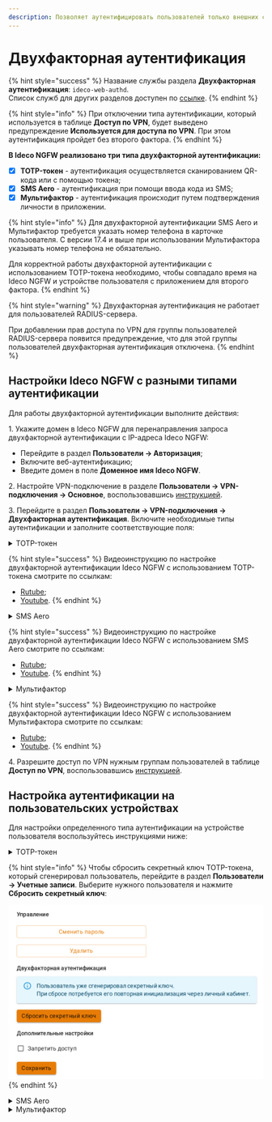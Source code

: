 ```yaml
---
description: Позволяет аутентифицировать пользователей только внешних сетей (VPN) с использованием второго фактора.
---
```


# Двухфакторная аутентификация

{% hint style="success" %}
Название службы раздела **Двухфакторная аутентификация**: `ideco-web-authd`.\
Список служб для других разделов доступен по [ссылке](/settings/server-management/terminal/README.md).
{% endhint %}

{% hint style="info" %}
При отключении типа аутентификации, который используется в таблице **Доступ по VPN**, будет выведено предупреждение **Используется для доступа по VPN**. При этом аутентификация пройдет без второго фактора.
{% endhint %}

**В Ideco NGFW реализовано три типа двухфакторной аутентификации:**

* [x] **TOTP-токен** - аутентификация осуществляется сканированием QR-кода или с помощью токена;
* [x] **SMS Aero** - аутентификация при помощи ввода кода из SMS;
* [x] **Мультифактор** - аутентификация происходит путем подтверждения личности в приложении.

{% hint style="info" %}
Для двухфакторной аутентификации SMS Aero и Мультифактор требуется указать номер телефона в карточке пользователя. С версии 17.4 и выше при использовании Мультифактора указывать номер телефона не обязательно.

Для корректной работы двухфакторной аутентификации с использованием TOTP-токена необходимо, чтобы совпадало время на Ideco NGFW и устройстве пользователя с приложением для второго фактора.
{% endhint %}

{% hint style="warning" %}
Двухфакторная аутентификация не работает для пользователей RADIUS-сервера.

При добавлении прав доступа по VPN для группы пользователей RADIUS-сервера появится предупреждение, что для этой группы пользователей двухфакторная аутентификация отключена.
{% endhint %}

## Настройки Ideco NGFW c разными типами аутентификации

Для работы двухфакторной аутентификации выполните действия:

1\. Укажите домен в Ideco NGFW для перенаправления запроса двухфакторной аутентификации с IP-адреса Ideco NGFW:

* Перейдите в раздел **Пользователи -> Авторизация**;
* Включите веб-аутентификацию;
* Введите домен в поле **Доменное имя Ideco NGFW**.

2\. Настройте VPN-подключение в разделе **Пользователи -> VPN-подключения -> Основное**, воспользовавшись [инструкцией](/settings/users/authorization/vpn-connection/README.md).

3\. Перейдите в раздел **Пользователи -> VPN-подключения -> Двухфакторная аутентификация**. Включите необходимые типы аутентификации и заполните соответствующие поля:

<details>

<summary>TOTP-токен</summary>

Флаг **Разрешить инициализацию секретного ключа из внешних сетей** разрешит генерацию QR-кода в личном кабинете пользователя из внешней сети.

</details>

{% hint style="success" %}
Видеоинструкцию по настройке двухфакторной аутентификации Ideco NGFW c использованием TOTP-токена смотрите по ссылкам:
* [Rutube](https://rutube.ru/video/151a2179c4649bd0fb2349d64841c6f1/?r=wd);
* [Youtube](https://youtu.be/YVjT62b-0rk?si=YJ9ReKNki9UgLJpz).
{% endhint %}

<details>

<summary>SMS Aero</summary>

1\. Зарегистрируйтесь в [личном кабинете](https://smsaero.ru/) SMS Aero.

2\. Введите E-mail и API-ключ от [личного кабинета](https://smsaero.ru/) SMS Aero. API-ключ можно найти в разделе **Настройки -> API и SMPPI**.

3\. Нажмите **Сохранить**.

</details>

{% hint style="success" %}
Видеоинструкцию по настройке двухфакторной аутентификации Ideco NGFW c использованием SMS Aero смотрите по ссылкам:
* [Rutube](https://rutube.ru/video/a756ffc91fc7c0d8cebcbac83df0b9fc/?r=wd);
* [Youtube](https://youtu.be/m8fzfX6d9HE?si=HDBIbZZ93ga9eL7t).
{% endhint %}

<details>

<summary>Мультифактор</summary>

Помимо приложения Multifactor для аутентификации можно использовать Telegram, Яндекс.Ключ, Биометрию и U2F. Подробное описание регистрации и аутентификации этими методами доступно в [документации Multifactor](https://multifactor.ru/docs/methods/).

1\. Зарегистрируйтесь в [системе управления Мультифактором](https://admin.multifactor.ru/account/login), установите приложение [Multifactor](https://play.google.com/store/apps/details?id=ru.multifactor.app) и активируйте его, отсканировав QR-код.

2\. Заполните **API Key** и **API Secret**. Для этого скопируйте значение полей в личном кабинете пользователя Multifactor в разделе **Настройки -> Расширенное API -> Включить API**.

3\. Нажмите **Сохранить**.

Для дальнейшей аутентификации пользователям потребуется установить и настроить приложения, указанные администратором в настройках группы. Корректировать способы аутентификации для пользователей можно в личном кабинете Multifactor, в разделе **Группы -> Параметры -> Редактировать**.

</details>

{% hint style="success" %}
Видеоинструкцию по настройке двухфакторной аутентификации Ideco NGFW c использованием Мультифактора смотрите по ссылкам:
* [Rutube](https://rutube.ru/video/181dc7eed9cf30b3088b22ff591ebe59/);
* [Youtube](https://youtu.be/w-mkHyhxny4?si=mm5vU_Yf1JxU5Zf5).
{% endhint %}

4\. Разрешите доступ по VPN нужным группам пользователей в таблице **Доступ по VPN**, воспользовавшись [инструкцией](/settings/users/authorization/vpn-connection/README.md).

## Настройка аутентификации на пользовательских устройствах

Для настройки определенного типа аутентификации на устройстве пользователя воспользуйтесь инструкциями ниже:

<details>

<summary>TOTP-токен</summary>

1\. Настройте VPN-подключение на устройстве пользователя, воспользовавшись [инструкцией](/recipes/popular-recipes/vpn/README.md).

2\. Войдите в личный кабинет NGFW, указав логин и пароль пользователя.

3\. Нажмите кнопку **Настроить двухфакторную аутентификацию** и выберите **Сгенерировать QR-код**:

![](/.gitbook/assets/user-personal-account1.gif)

<!-- Сгенерированный QR-код появится на экране. -->

4\. Войдите в приложение для аутентификации (Яндекс Ключ, Google Authenticator или Microsoft Authenticator и т.п.), отсканируйте код или введите секретный ключ, который находится под QR-кодом. При вводе ключа выберите тип ключа **По времени**. Если выбрать тип **По счетчику**, то пользователь не сможет пройти аутентификацию. Убедитесь, что время на устройстве пользователя с приложением и на Ideco NGFW совпадает.

**Если вернуться в личный кабинет, не отсканировав QR-код, то повторно он появится только после сброса секретного ключа в карточке пользователя.**

5\. Подключитесь к VPN и откройте любой сайт, не использующий **HSTS** \
(например, [neverssl.com](http://neverssl.com)). В появившемся поле введите код, который вы получили в приложении:

![](/.gitbook/assets/two-factor-authentication.png)

</details>

{% hint style="info" %}
Чтобы сбросить секретный ключ TOTP-токена, который сгенерировал пользователь, перейдите в раздел **Пользователи -> Учетные записи**. Выберите нужного пользователя и нажмите **Сбросить секретный ключ**:

![](/.gitbook/assets/tree19.png)
{% endhint %}

<details>

<summary>SMS Aero</summary>

1\. Настройте VPN-подключение на устройстве пользователя, воспользовавшись [инструкцией](/recipes/popular-recipes/vpn/README.md).

2\. Если требуется, чтобы подключение использовалось только для ресурсов подключаемой сети, убедитесь, что настройки VPN-подключения соответствуют следующим требованиям:

**Для Windows 10**:

* Откройте параметры и перейдите в раздел **Сеть и Интернет -> VPN -> Настройка параметров адаптера**;
* Нажмите правой кнопкой мыши по созданному подключению и выберите **Свойства**;
* Перейдите на вкладку **Сеть**;
* Нажмите на **IP версии 4 (TCP/IPv4) -> Свойства -> Дополнительно**;
* Снимите флаг с пункта **Использовать основной шлюз в удаленной сети**;
* Нажмите **ОК**.

**Для Ubuntu**:

* Перейдите в раздел **Настройки -> Сеть**;
* Откройте настройки VPN-подключения;
* Перейдите на вкладку **IPv4**;
* Установите флаг в пункте **Использовать это подключение для ресурсов этой сети**.

3\. Включите созданное VPN-подключение.

4\. Перейдете в браузер, откроется страница аутентификации:

![](/.gitbook/assets/two-factor-authentication1.png)

5\. Нажмите **Отправить код подтверждения**. На номер телефона, указанный в учетной записи, придет SMS с кодом:

* Если номер телефона в карточке пользователя отсутствует, то на странице аутентификации появится предупреждение:

![](/.gitbook/assets/two-factor-authentication2.png)

* Если номер телефона сохранен, то на указанный номер телефона поступит SMS. Введите код из SMS и нажмите **Подтвердить**:

![](/.gitbook/assets/two-factor-authentication3.png)

* Если код введен неверно, то появится соответствующее предупреждение:

![](/.gitbook/assets/two-factor-authentication4.png)

* Если код введен верно, то появится следующее окно:

![](/.gitbook/assets/two-factor-authentication5.png)

Для настройки таймкодов отправки сообщений перейдите в личный кабинет SMS Aero на вкладку **Настройки** и переведите опцию **Исключать множественную отправку** в положение включен. Затем введите лимит и период отправки сообщений:

![](/.gitbook/assets/two-factor-authentication6.png)

</details>

<details>

<summary>Мультифактор</summary>

1\. Настройте VPN-подключение на устройстве пользователя, воспользовавшись [инструкцией](/recipes/popular-recipes/vpn/README.md).

2\. Включите созданное VPN-подключение.

3\. При переходе в браузер откроется страница аутентификации:

![](/.gitbook/assets/two-factor-authentication7.png)

4\. После нажатия **Далее** появится страница с предложением установить приложение на устройство пользователя. Если приложение установлено, нажмите **Далее**.

5\. Отсканируйте QR-код или откройте ссылку, которая появится на экране.

6\. Нажмите **Выполнить вход**:

![](/.gitbook/assets/two-factor-authentication8.png)

7\. В окне **Двухфакторная аутентификация** выберите способ аутентификации:

![](/.gitbook/assets/two-factor-authentication9.png)

8\. В зависимости от выбранного способа подтвердите вход.

</details>
